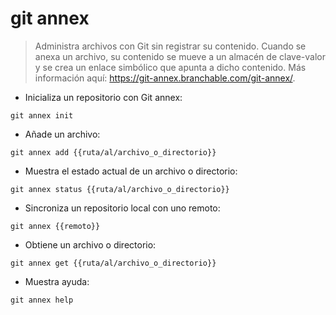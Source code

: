 # git annex

> Administra archivos con Git sin registrar su contenido.
> Cuando se anexa un archivo, su contenido se mueve a un almacén de clave-valor y se crea un enlace simbólico que apunta a dicho contenido.
> Más información aquí: <https://git-annex.branchable.com/git-annex/>.

- Inicializa un repositorio con Git annex:

`git annex init`

- Añade un archivo:

`git annex add {{ruta/al/archivo_o_directorio}}`

- Muestra el estado actual de un archivo o directorio:

`git annex status {{ruta/al/archivo_o_directorio}}`

- Sincroniza un repositorio local con uno remoto:

`git annex {{remoto}}`

- Obtiene un archivo o directorio:

`git annex get {{ruta/al/archivo_o_directorio}}`

- Muestra ayuda:

`git annex help`
